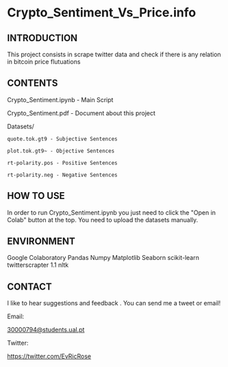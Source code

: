 # Crypto_Sentiment_Vs_Price.info



## **INTRODUCTION**

This project consists in scrape twitter data and check if there is any relation in bitcoin price flutuations
        
        



## **CONTENTS**

Crypto_Sentiment.ipynb - Main Script

Crypto_Sentiment.pdf - Document about this project

Datasets/


	quote.tok.gt9 - Subjective Sentences
	
	plot.tok.gt9~ - Objective Sentences
	
	rt-polarity.pos - Positive Sentences
	
	rt-polarity.neg - Negative Sentences
        
        



## **HOW TO USE**

In order to run Crypto_Sentiment.ipynb you just need to click the "Open in Colab" button at the top. 
You need to upload the datasets manually.
        
        



## **ENVIRONMENT**

Google Colaboratory
Pandas
Numpy
Matplotlib
Seaborn
scikit-learn
twitterscrapter 1.1
nltk
        
        




## **CONTACT**

I like to hear suggestions and feedback . You can send me a tweet or email!

Email:

30000794@students.ual.pt

Twitter:

https://twitter.com/EvRicRose



